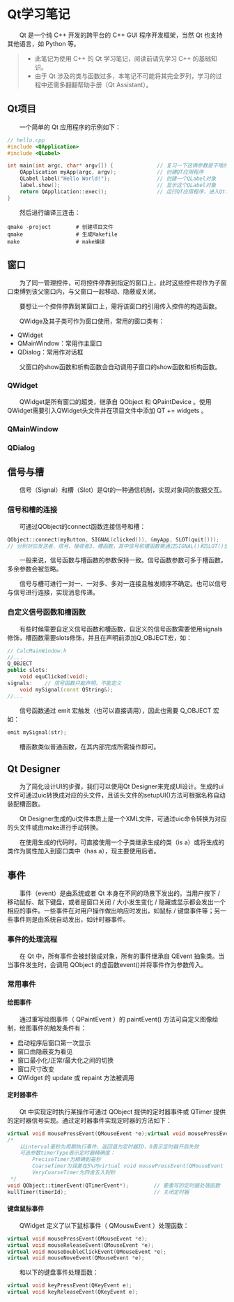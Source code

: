 # Qt学习笔记

&emsp;&emsp;Qt 是一个纯 C++ 开发的跨平台的 C++  GUI 程序开发框架，当然 Qt 也支持其他语言，如 Python 等。

> - 此笔记为使用 C++ 的 Qt 学习笔记，阅读前请先学习 C++ 的基础知识。
> - 由于 Qt 涉及的类与函数过多，本笔记不可能将其完全罗列，学习的过程中还需多翻翻帮助手册（Qt Assistant）。

## Qt项目

&emsp;&emsp;一个简单的 Qt 应用程序的示例如下：

```c++
// hello.cpp
#include <QApplication>
#include <QLabel>

int main(int argc, char* argv[]) {              // 复习一下这俩参数是干啥的
	QApplication myApp(argc, argv);             // 创建QT应用程序
	QLabel label("Hello World!");               // 创建一个QLabel对象
	label.show();                               // 显示这个QLabel对象
	return QApplication::exec();                // 运行QT应用程序，进入Qt事件循环
}
```

&emsp;&emsp;然后进行编译三连击：

```shell
qmake -project        # 创建项目文件
qmake                 # 生成Makefile
make                  # make编译
```

## 窗口

&emsp;&emsp;为了同一管理控件，可将控件停靠到指定的窗口上，此时这些控件将作为子窗口束缚到该父窗口内，与父窗口一起移动、隐蔽或关闭。

&emsp;&emsp;要想让一个控件停靠到某窗口上，需将该窗口的引用传入控件的构造函数。

&emsp;&emsp;QWidge及其子类可作为窗口使用，常用的窗口类有：

- QWidget
- QMainWindow：常用作主窗口
- QDialog：常用作对话框

&emsp;&emsp;父窗口的show函数和析构函数会自动调用子窗口的show函数和析构函数。

### QWidget

&emsp;&emsp;QWidget是所有窗口的超类，继承自 QObject 和 QPaintDevice 。使用QWidget需要引入QWidget头文件并在项目文件中添加 QT += widgets 。

### QMainWindow

### QDialog

## 信号与槽

&emsp;&emsp;信号（Signal）和槽（Slot）是Qt的一种通信机制，实现对象间的数据交互。

### 信号和槽的连接

&emsp;&emsp;可通过QObject的connect函数连接信号和槽：

```c++
QObject::connect(myButton, SIGNAL(clicked()), &myApp, SLOT(quit())); 
// 分别对应发送者、信号、接收者3、槽函数，其中信号和槽函数需通过SIGNAL()和SLOT()宏函数转换后才能使用
```

&emsp;&emsp;一般来说，信号函数与槽函数的参数保持一致。信号函数参数可多于槽函数，多余参数会被忽略。

&emsp;&emsp;信号与槽可进行一对一、一对多、多对一连接且触发顺序不确定。也可以信号与信号进行连接，实现消息传递。

### 自定义信号函数和槽函数

&emsp;&emsp;有些时候需要自定义信号函数和槽函数，自定义的信号函数需要使用signals修饰，槽函数需要slots修饰，并且在声明前添加Q_OBJECT宏，如：

```c++
// CalcMainWindow.h
//...
Q_OBJECT 
public slots:
	void equClicked(void);
signals:    // 信号函数只能声明，不能定义
	void mySignal(const QString&);
//...
```

&emsp;&emsp;信号函数通过 emit 宏触发（也可以直接调用），因此也需要 Q_OBJECT 宏如：

```c++
emit mySignal(str);
```

&emsp;&emsp;槽函数类似普通函数，在其内部完成所需操作即可。

## Qt Designer

&emsp;&emsp;为了简化设计UI的步骤，我们可以使用Qt Designer来完成UI设计。生成的ui文件可通过uic转换成对应的头文件，且该头文件的setupUI()方法可根据名称自动装配槽函数。

&emsp;&emsp;Qt Designer生成的ui文件本质上是一个XML文件，可通过uic命令转换为对应的头文件或由make进行手动转换。

&emsp;&emsp;在使用生成的代码时，可直接使用一个子类继承生成的类（is a）或将生成的类作为属性加入到窗口类中（has a），现主要使用后者。

## 事件

&emsp;&emsp;事件（event）是由系统或者 Qt 本身在不同的场景下发出的。当用户按下 / 移动鼠标、敲下键盘，或者是窗口关闭 / 大小发生变化 / 隐藏或显示都会发出一个相应的事件。一些事件在对用户操作做出响应时发出，如鼠标 / 键盘事件等；另一些事件则是由系统自动发出，如计时器事件。

### 事件的处理流程

&emsp;&emsp;在 Qt 中，所有事件会被封装成对象，所有的事件继承自 QEvent 抽象类。当当事件发生时，会调用 QObject 的虚函数event()并将事件作为参数传入。

### 常用事件

#### 绘图事件

&emsp;&emsp;通过重写绘图事件（ QPaintEvent ）的 paintEvent() 方法可自定义图像绘制，绘图事件的触发条件有：

- 启动程序后窗口第一次显示
- 窗口由隐蔽变为看见
- 窗口最小化/正常/最大化之间的切换
- 窗口尺寸改变
- QWidget 的 update 或 repaint 方法被调用

#### 定时器事件

&emsp;&emsp;Qt 中实现定时执行某操作可通过 QObject 提供的定时器事件或 QTimer 提供的定时器信号实现。通过定时器事件实现定时器的方法如下：

```c++
virtual void mousePressEvent(QMouseEvent *e);virtual void mousePressEvent(QMouseEvent *e);int timerId = startTimer(interval, timerType);   // 开启定时器
/* 
    以interval毫秒为周期执行事件，返回值为定时器ID，0表示定时器开启失败
    可选参数timerType表示定时器精确度：
        PreciseTimer为精确到毫秒
        CoarseTimer为误差在5%内virtual void mousePressEvent(QMouseEvent *e);virtual void mousePressEvent(QMouseEvent *e);
        VeryCoarseTimer为四舍五入到秒
 */
void QObject::timerEvent(QTimerEvent*);        // 要重写的定时器处理函数
kullTimer(timerId);                            // 关闭定时器
```

#### 键盘鼠标事件

&emsp;&emsp;QWidget 定义了以下鼠标事件（ QMouswEvent ）处理函数：

```c++
virtual void mousePressEvent(QMouseEvent *e);
virtual void mouseReleaseEvent(QMouseEvent *e);
virtual void mouseDoubleClickEvent(QMouseEvent *e);
virtual void mouseNoveEvent(QMouseEvent *e);
```

&emsp;&emsp;和以下的键盘事件处理函数：

```c++
virtual void keyPressEvent(QKeyEvent e);
virtual void keyReleaseEvent(QKeyEvent e);
```
